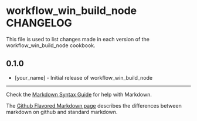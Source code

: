 # workflow_win_build_node CHANGELOG

This file is used to list changes made in each version of the workflow_win_build_node cookbook.

## 0.1.0
- [your_name] - Initial release of workflow_win_build_node

- - -
Check the [Markdown Syntax Guide](http://daringfireball.net/projects/markdown/syntax) for help with Markdown.

The [Github Flavored Markdown page](http://github.github.com/github-flavored-markdown/) describes the differences between markdown on github and standard markdown.
